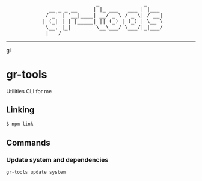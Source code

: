 <pre align="center">

                  _              _     
   __ _ _ __     | |_ ___   ___ | |___ 
  / _` | '__|____| __/ _ \ / _ \| / __|
 | (_| | | |_____| || (_) | (_) | \__ \
  \__, |_|        \__\___/ \___/|_|___/
  |___/                                
</pre>

---
gi
# gr-tools
 Utilities CLI for me

## Linking

```bash
$ npm link
```

## Commands

### Update system and dependencies
```
gr-tools update system
```
